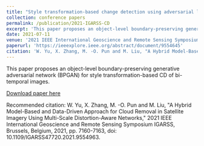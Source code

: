 ```yaml
---
title: "Style transformation-based change detection using adversarial learning with object boundary constraints"
collection: conference papers
permalink: /publication/2021-IGARSS-CD
excerpt: 'This paper proposes an object-level boundary-preserving generative adversarial network (BPGAN) for style transformation-based CD of bi-temporal images.'
date: 2021-07-11
venue: '2021 IEEE International Geoscience and Remote Sensing Symposium IGARSS, Brussels, Belgium'
paperurl: 'https://ieeexplore.ieee.org/abstract/document/9554645'
citation: 'W. Yu, X. Zhang, M. -O. Pun and M. Liu, "A Hybrid Model-Based and Data-Driven Approach for Cloud Removal in Satellite Imagery Using Multi-Scale Distortion-Aware Networks," 2021 IEEE International Geoscience and Remote Sensing Symposium IGARSS, Brussels, Belgium, 2021, pp. 7160-7163, doi: 10.1109/IGARSS47720.2021.9554963.'
---
```

This paper proposes an object-level boundary-preserving generative adversarial network (BPGAN) for style transformation-based CD of bi-temporal images.

[Download paper here](https://ieeexplore.ieee.org/abstract/document/9554645)

Recommended citation: W. Yu, X. Zhang, M. -O. Pun and M. Liu, "A Hybrid Model-Based and Data-Driven Approach for Cloud Removal in Satellite Imagery Using Multi-Scale Distortion-Aware Networks," 2021 IEEE International Geoscience and Remote Sensing Symposium IGARSS, Brussels, Belgium, 2021, pp. 7160-7163, doi: 10.1109/IGARSS47720.2021.9554963.